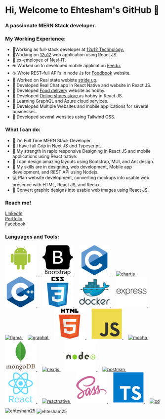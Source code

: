 <h1 align="left">Hi, Welcome to Ehtesham's GitHub 👋</h1>
<h3 align="left">A passionate MERN Stack developer.</h3>

<h3> My Working Experience:</h3>
<ul>
<li>🙋Working as full-stack developer at <a href="https://12u12.com/">12u12 Technology.</a> </li>
<li>🙋Working on  <a href="https://app-dev.12u12.com/symptom/">12u12</a> web application using React JS. </li>
<li>🙋 ex-employee of <a href="https://nesl-it.com/">Nesl-IT.</a> </li>
<li>☕ Worked on to developed mobile application <a href="https://play.google.com/store/apps/details?id=com.feedu">Feedu.</a></li>
<li>☕ Wrote REST-full API's in node Js for <a href="http://www.heretofeedu.com/">Foodbook</a> website.</li>
<li>🙋 Worked on Real state webiste <a href="https://www.strideup.co/">stride up</a>. </li>
<li>🙋 Developed Real Chat app in React Native and website in React JS.</li>
<li>🔨 Developed <a target ="_blank" href="https://food-delivery-using-tailwind.vercel.app/">Food delivery</a> website as hobby.</li>
<li>🔨 Developed <a href="https://online-shoes-store.netlify.app/">Online shoes store </a> as hobby in React JS.</li>
<li>🙋 Learning GraphQL and Azure cloud services.</li>
<li>🚀 Developed Multiple Websites and mobile applications for several businesses.</li>
<li>🚀 Developed several websites using Tailwind CSS.</li>
</ul> 
<h3 align="left">What I can do:</h3>
<ul>
<li align="left">🌱 I’m Full Time MERN Stack Developer.</li>
<li align="left">🌱 I have full Grip in Next JS and Typescript.</li>
<li align="left">💪 My strength in rapid responsive Designing in React JS and mobile applications using React native.</li>
<li align="left">🎨 I can design amazing layouts using Bootstrap, MUI, and Ant design.</li>
<li align="left">👯 My skills are in designing, web development, Mobile app development, and REST API using Nodejs.</li>
<li align="left">💻 Plan website development, converting mockups into usable web presence with HTML, React JS, and Redux.</li>
<li align="left">🔨 Convert graphic designs into usable web images using React JS.</li>
</ul>

<h3>Reach me!</h3>
<a target="_blank" href="https://www.linkedin.com/in/ehtisham-ul-haq-b92872161/"> LinkedIn </a>
<br/>
<a target="_blank" href="https://ehtesham-mern-dev.netlify.app/"> Portfolio </a>
<br/>
<a target="_blank" href="https://web.facebook.com/ehtesham.ulhaq.503/"> Facebook </a>


<h3 align="left">Languages and Tools:</h3>
<p align="left"> <a href="https://developer.android.com" target="_blank" rel="noreferrer"> <img src="https://raw.githubusercontent.com/devicons/devicon/master/icons/android/android-original-wordmark.svg" alt="android" width="100" height="100"/> &nbsp; &nbsp;  </a> <a href="https://getbootstrap.com" target="_blank" rel="noreferrer"> <img src="https://raw.githubusercontent.com/devicons/devicon/master/icons/bootstrap/bootstrap-plain-wordmark.svg" alt="bootstrap" width="100" height="100"/> </a> &nbsp; &nbsp;  <a href="https://www.cprogramming.com/" target="_blank" rel="noreferrer"> <img src="https://raw.githubusercontent.com/devicons/devicon/master/icons/c/c-original.svg" alt="c" width="100" height="100"/> </a> &nbsp; &nbsp;  <a href="https://www.chartjs.org" target="_blank" rel="noreferrer"> <img src="https://www.chartjs.org/media/logo-title.svg" alt="chartjs" width="100" height="100"/> </a>&nbsp; &nbsp;  <a href="https://www.w3schools.com/cpp/" target="_blank" rel="noreferrer"> <img src="https://raw.githubusercontent.com/devicons/devicon/master/icons/cplusplus/cplusplus-original.svg" alt="cplusplus" width="100" height="100"/> </a>&nbsp; &nbsp;  <a href="https://www.w3schools.com/css/" target="_blank" rel="noreferrer"> <img src="https://raw.githubusercontent.com/devicons/devicon/master/icons/css3/css3-original-wordmark.svg" alt="css3" width="100" height="100"/> </a> &nbsp; &nbsp; <a href="https://www.docker.com/" target="_blank" rel="noreferrer"> <img src="https://raw.githubusercontent.com/devicons/devicon/master/icons/docker/docker-original-wordmark.svg" alt="docker" width="100" height="100"/> </a>&nbsp; &nbsp;  <a href="https://expressjs.com" target="_blank" rel="noreferrer"> <img src="https://raw.githubusercontent.com/devicons/devicon/master/icons/express/express-original-wordmark.svg" alt="express" width="100" height="100"/> </a>&nbsp; &nbsp;  <a href="https://www.figma.com/" target="_blank" rel="noreferrer"> <img src="https://www.vectorlogo.zone/logos/figma/figma-icon.svg" alt="figma" width="100" height="100"/> </a> &nbsp; &nbsp; <a href="https://graphql.org" target="_blank" rel="noreferrer"> <img src="https://www.vectorlogo.zone/logos/graphql/graphql-icon.svg" alt="graphql" width="100" height="100"/> </a>&nbsp; &nbsp;  <a href="https://www.w3.org/html/" target="_blank" rel="noreferrer"> <img src="https://raw.githubusercontent.com/devicons/devicon/master/icons/html5/html5-original-wordmark.svg" alt="html5" width="100" height="100"/> </a>&nbsp; &nbsp;  <a href="https://developer.mozilla.org/en-US/docs/Web/JavaScript" target="_blank" rel="noreferrer"> <img src="https://raw.githubusercontent.com/devicons/devicon/master/icons/javascript/javascript-original.svg" alt="javascript" width="100" height="100"/> </a>&nbsp; &nbsp;  <a href="https://mochajs.org" target="_blank" rel="noreferrer"> <img src="https://www.vectorlogo.zone/logos/mochajs/mochajs-icon.svg" alt="mocha" width="100" height="100"/> </a>&nbsp; &nbsp;  <a href="https://www.mongodb.com/" target="_blank" rel="noreferrer"> <img src="https://raw.githubusercontent.com/devicons/devicon/master/icons/mongodb/mongodb-original-wordmark.svg" alt="mongodb" width="100" height="100"/> </a>&nbsp; &nbsp;  <a href="https://nextjs.org/" target="_blank" rel="noreferrer"> <img src="https://cdn.worldvectorlogo.com/logos/nextjs-2.svg" alt="nextjs" width="100" height="100"/> </a>&nbsp; &nbsp;  <a href="https://nodejs.org" target="_blank" rel="noreferrer"> <img src="https://raw.githubusercontent.com/devicons/devicon/master/icons/nodejs/nodejs-original-wordmark.svg" alt="nodejs" width="100" height="100"/> </a>&nbsp; &nbsp;  <a href="https://postman.com" target="_blank" rel="noreferrer"> <img src="https://www.vectorlogo.zone/logos/getpostman/getpostman-icon.svg" alt="postman" width="100" height="100"/> </a>&nbsp; &nbsp;  <a href="https://reactjs.org/" target="_blank" rel="noreferrer"> <img src="https://raw.githubusercontent.com/devicons/devicon/master/icons/react/react-original-wordmark.svg" alt="react" width="100" height="100"/> </a>&nbsp; &nbsp;  <a href="https://reactnative.dev/" target="_blank" rel="noreferrer"> <img src="https://reactnative.dev/img/header_logo.svg" alt="reactnative" width="100" height="100"/> </a>&nbsp; &nbsp;  <a href="https://sass-lang.com" target="_blank" rel="noreferrer"> <img src="https://raw.githubusercontent.com/devicons/devicon/master/icons/sass/sass-original.svg" alt="sass" width="100" height="100"/> </a>&nbsp; &nbsp;  <a href="https://www.typescriptlang.org/" target="_blank" rel="noreferrer"> <img src="https://raw.githubusercontent.com/devicons/devicon/master/icons/typescript/typescript-original.svg" alt="typescript" width="100" height="100"/> </a>&nbsp; &nbsp;  <a href="https://www.adobe.com/products/xd.html" target="_blank" rel="noreferrer"> <img src="https://cdn.worldvectorlogo.com/logos/adobe-xd.svg" alt="xd" width="100" height="100"/> </a> </p>

<p><img align="left" src="https://github-readme-stats.vercel.app/api/top-langs?username=ehtesham25&show_icons=true&locale=en&layout=compact" alt="ehtesham25" /></p>

<p>&nbsp;<img align="center" src="https://github-readme-stats.vercel.app/api?username=ehtesham25&show_icons=true&locale=en" alt="ehtesham25" /></p>
